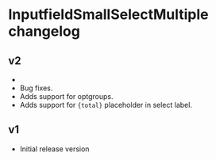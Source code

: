 # InputfieldSmallSelectMultiple changelog

## v2
-
- Bug fixes.
- Adds support for optgroups. 
- Adds support for `{total}` placeholder in select label.

## v1

- Initial release version